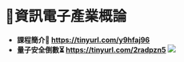 # 📶資訊電子產業概論
- **課程簡介🚀  https://tinyurl.com/y9hfaj96**
- **量子安全倒數⏳ https://tinyurl.com/2radpzn5**
[![](https://res.cloudinary.com/marcomontalbano/image/upload/v1716458158/video_to_markdown/images/youtube--dX9CGRZwD-w-c05b58ac6eb4c4700831b2b3070cd403.jpg)](https://www.youtube.com/watch?v=dX9CGRZwD-w "")
